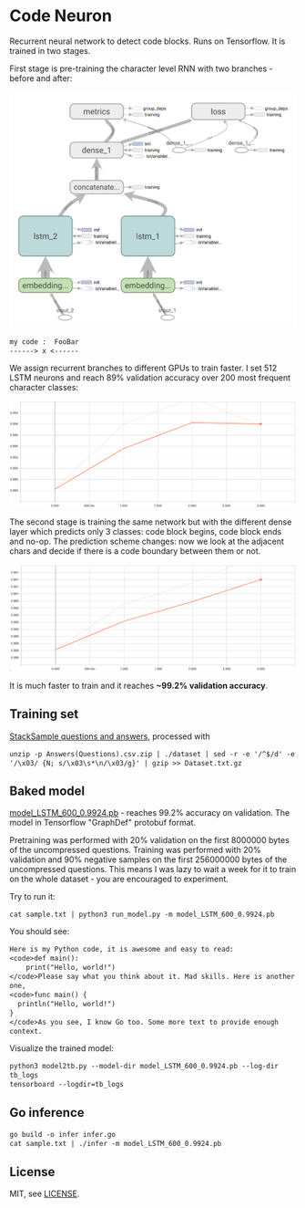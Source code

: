 Code Neuron
===========

Recurrent neural network to detect code blocks. Runs on Tensorflow. It is trained in two stages.

First stage is pre-training the character level RNN with two branches - before and after:

![CharRNN Architecture](doc/char_rnn_arch.png)

```
my code :  FooBar
------> x <------
```

We assign recurrent branches to different GPUs to train faster.
I set 512 LSTM neurons and reach 89% validation accuracy over 200 most frequent character classes:

![CharRNN Validation](doc/char_rnn_validation.png)

The second stage is training the same network but with the different dense layer which predicts
only 3 classes: code block begins, code block ends and no-op.
The prediction scheme changes: now we look at the adjacent chars and decide if there is a code boundary
between them or not.

![Code Neuron Validation](doc/code_neuron_validation.png)

It is much faster to train and it reaches **~99.2% validation accuracy**.

Training set
------------

[StackSample questions and answers](https://www.kaggle.com/stackoverflow/stacksample), processed with

```
unzip -p Answers(Questions).csv.zip | ./dataset | sed -r -e '/^$/d' -e '/\x03/ {N; s/\x03\s*\n/\x03/g}' | gzip >> Dataset.txt.gz
```

Baked model
-----------

[model_LSTM_600_0.9924.pb](model_LSTM_600_0.9924.pb) - reaches 99.2% accuracy on validation. The model
in Tensorflow "GraphDef" protobuf format.

Pretraining was performed with 20% validation on the first 8000000 bytes of the uncompressed questions.
Training was performed with 20% validation and 90% negative samples on the first 256000000 bytes of
the uncompressed questions.
This means I was lazy to wait a week for it to train on the whole dataset - you are encouraged
to experiment.

Try to run it:

```
cat sample.txt | python3 run_model.py -m model_LSTM_600_0.9924.pb
```

You should see:

```
Here is my Python code, it is awesome and easy to read:
<code>def main():
    print("Hello, world!")
</code>Please say what you think about it. Mad skills. Here is another one,
<code>func main() {
  println("Hello, world!")
}
</code>As you see, I know Go too. Some more text to provide enough context.
```

Visualize the trained model:

```
python3 model2tb.py --model-dir model_LSTM_600_0.9924.pb --log-dir tb_logs
tensorboard --logdir=tb_logs
```

Go inference
------------

```
go build -o infer infer.go
cat sample.txt | ./infer -m model_LSTM_600_0.9924.pb
```

License
-------

MIT, see [LICENSE](LICENSE).